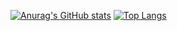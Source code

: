 [![Anurag's GitHub stats](https://github-readme-stats.vercel.app/api?username=lnngn&theme=graywhite)](https://github.com/anuraghazra/github-readme-stats)
[![Top Langs](https://github-readme-stats.vercel.app/api/top-langs/?username=lnngn&theme=graywhite&layout=compact&langs_count=8)](https://github.com/anuraghazra/github-readme-stats)
